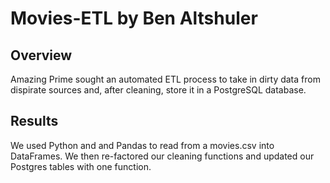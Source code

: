 # Movies-ETL by Ben Altshuler

## Overview

Amazing Prime sought an automated ETL process to take in dirty data from dispirate sources and, after cleaning, store it in a PostgreSQL database.

## Results

We used Python and and Pandas to read from a movies.csv into DataFrames. We then re-factored our cleaning functions and updated our Postgres tables with one function. 